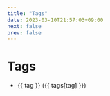 ```yaml
---
title: "Tags"
date: 2023-03-10T21:57:03+09:00
next: false
prev: false
---
```


<script setup>
import { data as posts } from '../../.vitepress/theme/posts.data.js'

var tags = {}
posts.forEach(post => {
    if (post.frontmatter.tags) {
        post.frontmatter.tags.forEach(tag => {
            if (tags[tag] === undefined) {
                tags[tag] = 1
            } else {
                tags[tag] += 1
            }
        })
    }
})

var tag_list = Object.keys(tags)
</script>

<h1>Tags</h1>
<ul>
  <li v-for="tag of tag_list">
    <a :href="'/tags/' + encodeURIComponent(tag.replaceAll(' ', '')) + '/'">{{ tag }} ({{ tags[tag] }})</a>
  </li>
</ul>
